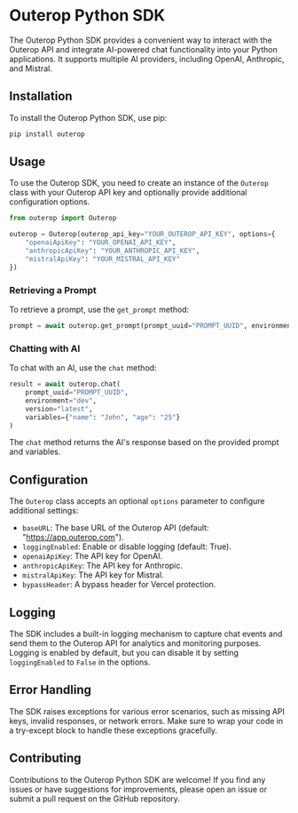 # Outerop Python SDK

The Outerop Python SDK provides a convenient way to interact with the Outerop API and integrate AI-powered chat functionality into your Python applications. It supports multiple AI providers, including OpenAI, Anthropic, and Mistral.

## Installation

To install the Outerop Python SDK, use pip:

```bash
pip install outerop
```

## Usage

To use the Outerop SDK, you need to create an instance of the `Outerop` class with your Outerop API key and optionally provide additional configuration options.

```python
from outerop import Outerop

outerop = Outerop(outerop_api_key="YOUR_OUTEROP_API_KEY", options={
    "openaiApiKey": "YOUR_OPENAI_API_KEY",
    "anthropicApiKey": "YOUR_ANTHROPIC_API_KEY",
    "mistralApiKey": "YOUR_MISTRAL_API_KEY"
})
```

### Retrieving a Prompt

To retrieve a prompt, use the `get_prompt` method:

```python
prompt = await outerop.get_prompt(prompt_uuid="PROMPT_UUID", environment="dev", version="latest")
```

### Chatting with AI

To chat with an AI, use the `chat` method:

```python
result = await outerop.chat(
    prompt_uuid="PROMPT_UUID",
    environment="dev",
    version="latest",
    variables={"name": "John", "age": "25"}
)
```

The `chat` method returns the AI's response based on the provided prompt and variables.

## Configuration

The `Outerop` class accepts an optional `options` parameter to configure additional settings:

- `baseURL`: The base URL of the Outerop API (default: "https://app.outerop.com").
- `loggingEnabled`: Enable or disable logging (default: True).
- `openaiApiKey`: The API key for OpenAI.
- `anthropicApiKey`: The API key for Anthropic.
- `mistralApiKey`: The API key for Mistral.
- `bypassHeader`: A bypass header for Vercel protection.

## Logging

The SDK includes a built-in logging mechanism to capture chat events and send them to the Outerop API for analytics and monitoring purposes. Logging is enabled by default, but you can disable it by setting `loggingEnabled` to `False` in the options.

## Error Handling

The SDK raises exceptions for various error scenarios, such as missing API keys, invalid responses, or network errors. Make sure to wrap your code in a try-except block to handle these exceptions gracefully.

## Contributing

Contributions to the Outerop Python SDK are welcome! If you find any issues or have suggestions for improvements, please open an issue or submit a pull request on the GitHub repository.

